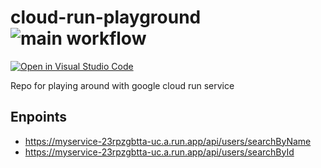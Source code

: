 # cloud-run-playground ![main workflow](https://github.com/Dmitry-Ship/cloud-run-playground/actions/workflows/main.yml/badge.svg)

[![Open in Visual Studio Code](https://open.vscode.dev/badges/open-in-vscode.svg)](https://open.vscode.dev/Dmitry-Ship/cloud-run-playground)

Repo for playing around with google cloud run service

## Enpoints
- https://myservice-23rpzgbtta-uc.a.run.app/api/users/searchByName 
- https://myservice-23rpzgbtta-uc.a.run.app/api/users/searchById
